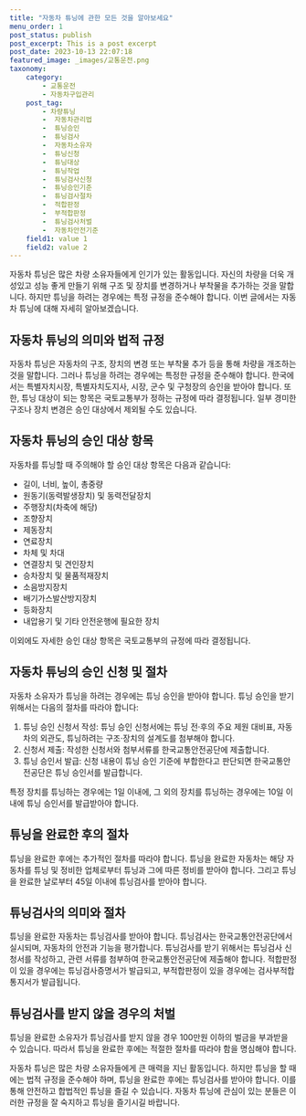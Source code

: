 ```yaml
---
title: "자동차 튜닝에 관한 모든 것을 알아보세요"
menu_order: 1
post_status: publish
post_excerpt: This is a post excerpt
post_date: 2023-10-13 22:07:18
featured_image: _images/교통운전.png
taxonomy:
    category:
        - 교통운전
        - 자동차구입관리
    post_tag:
        - 차량튜닝
        -  자동차관리법
        -  튜닝승인
        -  튜닝검사
        -  자동차소유자
        -  튜닝신청
        -  튜닝대상
        -  튜닝작업
        -  튜닝검사신청
        -  튜닝승인기준
        -  튜닝검사절차
        -  적합판정
        -  부적합판정
        -  튜닝검사처벌
        -  자동차안전기준
    field1: value 1
    field2: value 2
---
```




자동차 튜닝은 많은 차량 소유자들에게 인기가 있는 활동입니다. 자신의 차량을 더욱 개성있고 성능 좋게 만들기 위해 구조 및 장치를 변경하거나 부착물을 추가하는 것을 말합니다. 하지만 튜닝을 하려는 경우에는 특정 규정을 준수해야 합니다. 이번 글에서는 자동차 튜닝에 대해 자세히 알아보겠습니다.

## 자동차 튜닝의 의미와 법적 규정

자동차 튜닝은 자동차의 구조, 장치의 변경 또는 부착물 추가 등을 통해 차량을 개조하는 것을 말합니다. 그러나 튜닝을 하려는 경우에는 특정한 규정을 준수해야 합니다. 한국에서는 특별자치시장, 특별자치도지사, 시장, 군수 및 구청장의 승인을 받아야 합니다. 또한, 튜닝 대상이 되는 항목은 국토교통부가 정하는 규정에 따라 결정됩니다. 일부 경미한 구조나 장치 변경은 승인 대상에서 제외될 수도 있습니다.

## 자동차 튜닝의 승인 대상 항목

자동차를 튜닝할 때 주의해야 할 승인 대상 항목은 다음과 같습니다:

- 길이, 너비, 높이, 총중량
- 원동기(동력발생장치) 및 동력전달장치
- 주행장치(차축에 해당)
- 조향장치
- 제동장치
- 연료장치
- 차체 및 차대
- 연결장치 및 견인장치
- 승차장치 및 물품적재장치
- 소음방지장치
- 배기가스발산방지장치
- 등화장치
- 내압용기 및 기타 안전운행에 필요한 장치

이외에도 자세한 승인 대상 항목은 국토교통부의 규정에 따라 결정됩니다.

## 자동차 튜닝의 승인 신청 및 절차

자동차 소유자가 튜닝을 하려는 경우에는 튜닝 승인을 받아야 합니다. 튜닝 승인을 받기 위해서는 다음의 절차를 따라야 합니다:

1. 튜닝 승인 신청서 작성: 튜닝 승인 신청서에는 튜닝 전·후의 주요 제원 대비표, 자동차의 외관도, 튜닝하려는 구조·장치의 설계도를 첨부해야 합니다.
2. 신청서 제출: 작성한 신청서와 첨부서류를 한국교통안전공단에 제출합니다.
3. 튜닝 승인서 발급: 신청 내용이 튜닝 승인 기준에 부합한다고 판단되면 한국교통안전공단은 튜닝 승인서를 발급합니다.

특정 장치를 튜닝하는 경우에는 1일 이내에, 그 외의 장치를 튜닝하는 경우에는 10일 이내에 튜닝 승인서를 발급받아야 합니다.

## 튜닝을 완료한 후의 절차

튜닝을 완료한 후에는 추가적인 절차를 따라야 합니다. 튜닝을 완료한 자동차는 해당 자동차를 튜닝 및 정비한 업체로부터 튜닝과 그에 따른 정비를 받아야 합니다. 그리고 튜닝을 완료한 날로부터 45일 이내에 튜닝검사를 받아야 합니다.

## 튜닝검사의 의미와 절차

튜닝을 완료한 자동차는 튜닝검사를 받아야 합니다. 튜닝검사는 한국교통안전공단에서 실시되며, 자동차의 안전과 기능을 평가합니다. 튜닝검사를 받기 위해서는 튜닝검사 신청서를 작성하고, 관련 서류를 첨부하여 한국교통안전공단에 제출해야 합니다. 적합판정이 있을 경우에는 튜닝검사증명서가 발급되고, 부적합판정이 있을 경우에는 검사부적합 통지서가 발급됩니다.

## 튜닝검사를 받지 않을 경우의 처벌

튜닝을 완료한 소유자가 튜닝검사를 받지 않을 경우 100만원 이하의 벌금을 부과받을 수 있습니다. 따라서 튜닝을 완료한 후에는 적절한 절차를 따라야 함을 명심해야 합니다.

자동차 튜닝은 많은 차량 소유자들에게 큰 매력을 지닌 활동입니다. 하지만 튜닝을 할 때에는 법적 규정을 준수해야 하며, 튜닝을 완료한 후에는 튜닝검사를 받아야 합니다. 이를 통해 안전하고 합법적인 튜닝을 즐길 수 있습니다. 자동차 튜닝에 관심이 있는 분들은 이러한 규정을 잘 숙지하고 튜닝을 즐기시길 바랍니다.


